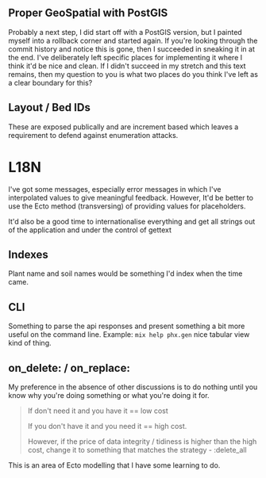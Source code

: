 ## Proper GeoSpatial with PostGIS

Probably a next step, I did start off with a PostGIS version, but I painted myself into a rollback corner and started again. If you're looking through the commit history and notice this is gone, then I succeeded in sneaking it in at the end. I've deliberately left specific places for implementing it where I think it'd be nice and clean. If I didn't succeed in my stretch and this text remains, then my question to you is what two places do you think I've left as a clear boundary for this?

## Layout / Bed IDs

These are exposed publically and are increment based which leaves a requirement to defend against enumeration attacks.

# L18N

I've got some messages, especially error messages in which I've interpolated values to give meaningful feedback. However, It'd be better to use the Ecto method (transversing) of providing values for placeholders.

It'd also be a good time to internationalise everything and get all strings out of the application and under the control of gettext


## Indexes

Plant name and soil names would be something I'd index when the time came.


## CLI
Something to parse the api responses and present something a bit more useful on the command line. Example: `mix help phx.gen` nice tabular view kind of thing.


## on_delete: / on_replace:

My preference in the absence of other discussions is to do nothing until you know why you're doing something or what you're doing it for. 

> If don't need it and you have it == low cost
>
> If you don't have it and you need it == high cost.
> 
> However, if the price of data integrity / tidiness is higher than the high cost, change it to something that matches the strategy - :delete_all

This is an area of Ecto modelling that I have some learning to do.

